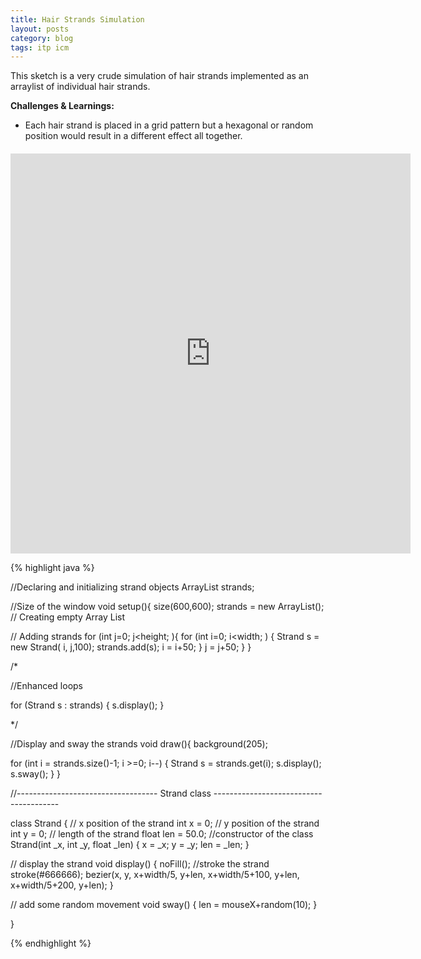 ```yaml
---
title: Hair Strands Simulation
layout: posts
category: blog
tags: itp icm
---
```


This sketch is a very crude simulation of hair strands implemented as an arraylist of individual hair strands. 

**Challenges & Learnings:**

* Each hair strand is placed in a grid pattern but a hexagonal or random position would result in a different effect all together.

<iframe style="margin-top:20px; display:block;" width="640" height="640" scrolling="no" frameborder="0" src="http://www.openprocessing.org/sketch/124625/embed/?width=640&height=640&border=true"></iframe>


{% highlight java %}

//Declaring and initializing strand objects
ArrayList<Strand> strands;

//Size of the window
void setup(){
  size(600,600);
  strands = new ArrayList(); // Creating empty Array List
  
  // Adding strands
  for (int j=0; j<height; ){
    for (int i=0; i<width; ) {
      Strand s = new Strand( i, j,100);
      strands.add(s);
      i = i+50;
    }
    j = j+50;
  }
}

/*

//Enhanced loops

 for (Strand s : strands) {
   s.display(); 
 }

*/

//Display and sway the strands
void draw(){
  background(205);
  
  for (int i = strands.size()-1; i >=0; i--) {
    Strand s = strands.get(i);
    s.display();
    s.sway();
  }
}

//----------------------------------- Strand class ---------------------------------------

class Strand {
// x position of the strand
int x = 0;
// y position of the strand
int y = 0;
// length of the strand
float len = 50.0;
//constructor of the class
Strand(int _x, int _y, float _len) {
  x = _x;
  y = _y;
  len = _len;
}

// display the strand
void display() {
  noFill();
  //stroke the strand
  stroke(#666666);
  bezier(x, y, x+width/5, y+len, x+width/5+100, y+len, x+width/5+200, y+len);
}

// add some random movement
void sway() {
  len = mouseX+random(10);
}

}

{% endhighlight %}